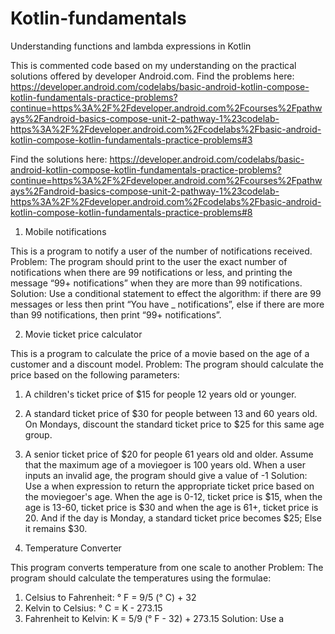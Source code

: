# Kotlin-fundamentals
Understanding functions and lambda expressions in Kotlin

This is commented code based on my understanding on the practical solutions offered by developer Android.com. 
Find the problems here: https://developer.android.com/codelabs/basic-android-kotlin-compose-kotlin-fundamentals-practice-problems?continue=https%3A%2F%2Fdeveloper.android.com%2Fcourses%2Fpathways%2Fandroid-basics-compose-unit-2-pathway-1%23codelab-https%3A%2F%2Fdeveloper.android.com%2Fcodelabs%2Fbasic-android-kotlin-compose-kotlin-fundamentals-practice-problems#3

Find the solutions here: https://developer.android.com/codelabs/basic-android-kotlin-compose-kotlin-fundamentals-practice-problems?continue=https%3A%2F%2Fdeveloper.android.com%2Fcourses%2Fpathways%2Fandroid-basics-compose-unit-2-pathway-1%23codelab-https%3A%2F%2Fdeveloper.android.com%2Fcodelabs%2Fbasic-android-kotlin-compose-kotlin-fundamentals-practice-problems#8

1. Mobile notifications

This is a program to notify a user of the number of notifications received. 
Problem: The program should print to the user the exact number of notifications when there are 99 notifications or less, and printing the message “99+ notifications” when they are more than 99 notifications. 
Solution: Use a conditional statement to effect the algorithm: if there are 99 messages or less then print “You have _ notifications”, else if there are more than 99 notifications, then print “99+ notifications”.

2. Movie ticket price calculator
   
This is a program to calculate the price of a movie based on the age of a customer and a discount model.
Problem: The program should calculate the price based on the following parameters:
1.	A children's ticket price of $15 for people 12 years old or younger.
2.	A standard ticket price of $30 for people between 13 and 60 years old. On Mondays, discount the standard ticket price to $25 for this same age group.
3.	A senior ticket price of $20 for people 61 years old and older. Assume that the maximum age of a moviegoer is 100 years old.
When a user inputs an invalid age, the program should give a value of -1
Solution: Use a when expression to return the appropriate ticket price based on the moviegoer's age. When the age is 0-12, ticket price is $15, when the age is 13-60, ticket price is $30 and when the age is 61+, ticket price is 20. And if the day is Monday, a standard ticket price becomes $25; Else it remains $30.

3. Temperature Converter
   
This program converts temperature from one scale to another 
Problem: The program should calculate the temperatures using the formulae:
1.	Celsius to Fahrenheit: ° F = 9/5 (° C) + 32
2.	Kelvin to Celsius: ° C = K - 273.15
3.	Fahrenheit to Kelvin: K = 5/9 (° F - 32) + 273.15
Solution: Use a

